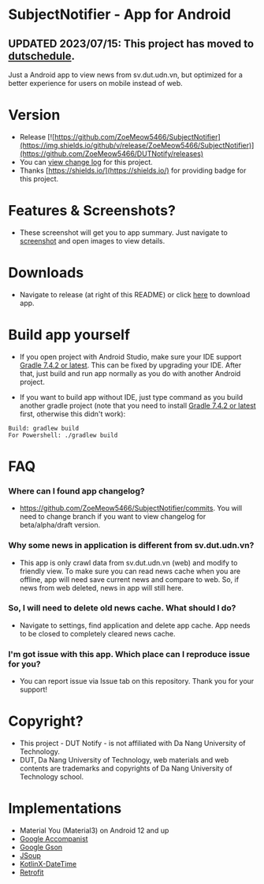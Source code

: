 # SubjectNotifier - App for Android

## UPDATED 2023/07/15: This project has moved to [dutschedule](https://github.com/ZoeMeow1027/dutschedule-flutter).

Just a Android app to view news from sv.dut.udn.vn, but optimized for a better experience for users on mobile instead of web.

# Version

- Release [![https://github.com/ZoeMeow5466/SubjectNotifier](https://img.shields.io/github/v/release/ZoeMeow5466/SubjectNotifier)](https://github.com/ZoeMeow5466/DUTNotify/releases)
- You can [view change log](CHANGELOG.md) for this project.
- Thanks [https://shields.io/](https://shields.io/) for providing badge for this project.

# Features & Screenshots?

- These screenshot will get you to app summary. Just navigate to [screenshot](SCREENSHOT.md) and open images to view details.

# Downloads

- Navigate to release (at right of this README) or click [here](https://github.com/ZoeMeow5466/SubjectNotifier/releases) to download app.

# Build app yourself

- If you open project with Android Studio, make sure your IDE support [Gradle 7.4.2 or latest](https://gradle.org/releases/). This can be fixed by upgrading your IDE. After that, just build and run app normally as you do with another Android project.

- If you want to build app without IDE, just type command as you build another gradle project (note that you need to install [Gradle 7.4.2 or latest](https://gradle.org/releases/) first, otherwise this didn't work):

```
Build: gradlew build
For Powershell: ./gradlew build
```

# FAQ

### Where can I found app changelog?

- https://github.com/ZoeMeow5466/SubjectNotifier/commits. You will need to change branch if you want to view changelog for beta/alpha/draft version.

### Why some news in application is different from sv.dut.udn.vn?

- This app is only crawl data from sv.dut.udn.vn (web) and modify to friendly view. To make sure you can read news cache when you are offline, app will need save current news and compare to web. So, if news from web deleted, news in app will still here.

### So, I will need to delete old news cache. What should I do?

- Navigate to settings, find application and delete app cache. App needs to be closed to completely cleared news cache.

### I'm got issue with this app. Which place can I reproduce issue for you?

- You can report issue via Issue tab on this repository. Thank you for your support!

# Copyright?

- This project - DUT Notify - is not affiliated with Da Nang University of Technology.
- DUT, Da Nang University of Technology, web materials and web contents are trademarks and copyrights of Da Nang University of Technology school.

# Implementations

- Material You (Material3) on Android 12 and up
- [Google Accompanist](https://github.com/google/accompanist)
- [Google Gson](https://github.com/google/gson)
- [JSoup](https://github.com/jhy/jsoup/)
- [KotlinX-DateTime](https://github.com/Kotlin/kotlinx-datetime)
- [Retrofit](https://github.com/square/retrofit)
